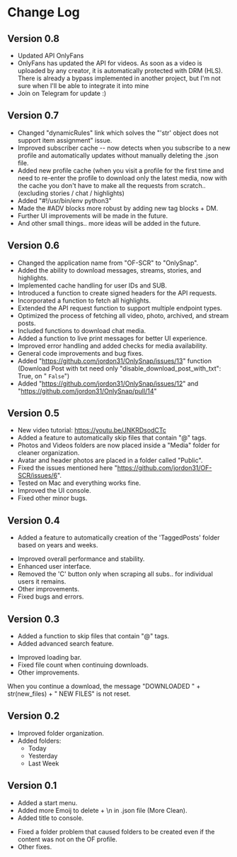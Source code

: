 # Change Log

## Version 0.8

- Updated API OnlyFans
- OnlyFans has updated the API for videos. As soon as a video is uploaded by any creator, it is automatically protected with DRM (HLS). There is already a bypass implemented in another project, but I'm not sure when I'll be able to integrate it into mine
- Join on Telegram for update :)

## Version 0.7

- Changed "dynamicRules" link which solves the "'str' object does not support item assignment" issue.
- Improved subscriber cache -- now detects when you subscribe to a new profile and automatically updates without manually deleting the .json file.
- Added new profile cache (when you visit a profile for the first time and need to re-enter the profile to download only the latest media, now with the cache you don't have to make all the requests from scratch.. (excluding stories / chat / highlights)
- Added "#!/usr/bin/env python3"
- Made the #ADV blocks more robust by adding new tag blocks + DM.
- Further UI improvements will be made in the future.
- And other small things.. more ideas will be added in the future.

## Version 0.6

+ Changed the application name from "OF-SCR" to "OnlySnap".
+ Added the ability to download messages, streams, stories, and highlights.
+ Implemented cache handling for user IDs and SUB.
+ Introduced a function to create signed headers for the API requests.
+ Incorporated a function to fetch all highlights.
+ Extended the API request function to support multiple endpoint types.
+ Optimized the process of fetching all video, photo, archived, and stream posts.
+ Included functions to download chat media.
+ Added a function to live print messages for better UI experience.
+ Improved error handling and added checks for media availability.
+ General code improvements and bug fixes.
+ Added "https://github.com/jordon31/OnlySnap/issues/13" function (Download Post with txt need only "disable_download_post_with_txt": True, on " `False`")
+ Added "https://github.com/jordon31/OnlySnap/issues/12" and "https://github.com/jordon31/OnlySnap/pull/14"

## Version 0.5

+ New video tutorial: https://youtu.be/JNKRDsodCTc
+ Added a feature to automatically skip files that contain "@" tags.
+ Photos and Videos folders are now placed inside a "Media" folder for cleaner organization.
+ Avatar and header photos are placed in a folder called "Public".
+ Fixed the issues mentioned here "https://github.com/jordon31/OF-SCR/issues/6".
+ Tested on Mac and everything works fine.
+ Improved the UI console.
+ Fixed other minor bugs.

## Version 0.4

+ Added a feature to automatically creation of the 'TaggedPosts' folder based on years and weeks.
* Improved overall performance and stability.
* Enhanced user interface.
* Removed the 'C' button only when scraping all subs.. for individual users it remains.
* Other improvements.
* Fixed bugs and errors.

## Version 0.3

+ Added a function to skip files that contain "@" tags.
+ Added advanced search feature.
* Improved loading bar.
* Fixed file count when continuing downloads.
* Other improvements.

When you continue a download, the message "DOWNLOADED " + str(new_files) + " NEW FILES" is not reset.

## Version 0.2

+ Improved folder organization.
+ Added folders:
    - Today
    - Yesterday
    - Last Week

## Version 0.1

+ Added a start menu.
+ Added more Emoij to delete + \n in .json file (More Clean).
+ Added title to console.
* Fixed a folder problem that caused folders to be created even if the content was not on the OF profile.
* Other fixes.
